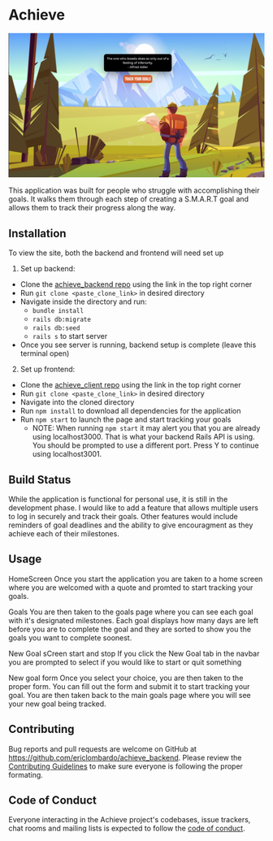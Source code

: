 # Achieve

<img src="public/images/homePage.png">

This application was built for people who struggle with accomplishing their goals. It walks them through each step of creating a S.M.A.R.T goal and allows them to track their progress along the way. 

## Installation

To view the site, both the backend and frontend will need set up
  
1) Set up backend:
  * Clone the [achieve_backend repo](https://github.com/ericlombardo/achieve_backend) using the link in the top right corner
  * Run `git clone <paste_clone_link>` in desired directory
  * Navigate inside the directory and run:
    * `bundle install` 
    * `rails db:migrate`
    * `rails db:seed`
    * `rails s` to start server
  * Once you see server is running, backend setup is complete (leave this terminal open)


2) Set up frontend:
  * Clone the [achieve_client repo](https://github.com/ericlombardo/achieve_client) using the link in the top right corner
  * Run `git clone <paste_clone_link>` in desired directory
  * Navigate into the cloned directory
  * Run `npm install` to download all dependencies for the application
  * Run `npm start` to launch the page and start tracking your goals
    * NOTE: When running `npm start` it may alert you that you are already using localhost3000. That is what your backend Rails API is using. You should be prompted to use a different port. Press Y to continue using localhost3001.

## Build Status
While the application is functional for personal use, it is still in the development phase. I would like to add a feature that allows multiple users to log in securely and track their goals. Other features would include reminders of goal deadlines and the ability to give encouragment as they achieve each of their milestones.


## Usage
HomeScreen
Once you start the application you are taken to a home screen where you are welcomed with a quote and promted to start tracking your goals.

Goals
You are then taken to the goals page where you can see each goal with it's designated milestones. Each goal displays how many days are left before you are to complete the goal and they are sorted to show you the goals you want to complete soonest.

New Goal sCreen start and stop
If you click the New Goal tab in the navbar you are prompted to select if you would like to start or quit something

New goal form
Once you select your choice, you are then taken to the proper form. You can fill out the form and submit it to start tracking your goal. You are then taken back to the main goals page where you will see your new goal being tracked.

## Contributing

Bug reports and pull requests are welcome on GitHub at https://github.com/ericlombardo/achieve_backend. 
Please review the [Contributing Guidelines](https://github.com/ericlombardo/achieve_backend/blob/master/CONTRIBUTING.md) to make sure everyone is following the proper formating.

## Code of Conduct

Everyone interacting in the Achieve project's codebases, issue trackers, chat rooms and mailing lists is expected to follow the [code of conduct](https://github.com/ericlombardo/achieve_backend/blob/master/CODE_OF_CONDUCT.md).

